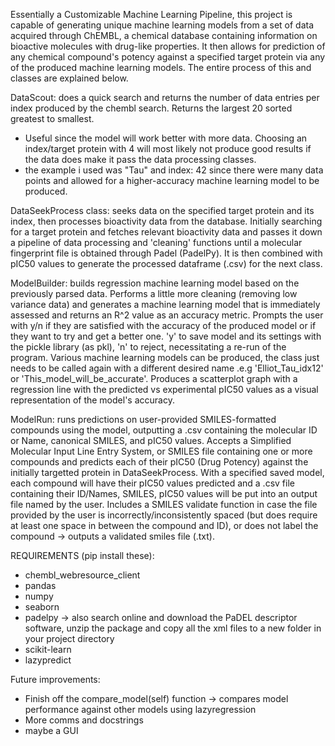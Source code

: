 Essentially a Customizable Machine Learning Pipeline, this project is capable of generating unique machine learning models from a set of data acquired through ChEMBL, a chemical database containing information on bioactive molecules with drug-like properties.
It then allows for prediction of any chemical compound's potency against a specified target protein via any of the produced machine learning models. The entire process of this and classes are explained below.

DataScout: does a quick search and returns the number of data entries per index produced by the chembl search. Returns the largest 20 sorted greatest to smallest.
- Useful since the model will work better with more data. Choosing an index/target protein with 4 will most likely not produce good results if the data does make it pass the data processing classes.
- the example i used was "Tau" and index: 42 since there were many data points and allowed for a higher-accuracy machine learning model to be produced. 

DataSeekProcess class: seeks data on the specified target protein and its index, then processes bioactivity data from the database.
Initially searching for a target protein and fetches relevant bioactivity data and passes it down a pipeline of data processing and 'cleaning' functions until a molecular fingerprint file is obtained through Padel (PadelPy). 
It is then combined with pIC50 values to generate the processed dataframe (.csv) for the next class.

ModelBuilder: builds regression machine learning model based on the previously parsed data.
Performs a little more cleaning (removing low variance data) and generates a machine learning model that is immediately assessed and returns an R^2 value as an accuracy metric.
Prompts the user with y/n if they are satisfied with the accuracy of the produced model or if they want to try and get a better one. 'y' to save model and its settings with the pickle library (as pkl), 'n' to reject, necessitating a re-run of the program.
Various machine learning models can be produced, the class just needs to be called again with a different desired name .e.g 'Elliot_Tau_idx12' or 'This_model_will_be_accurate'. 
Produces a scatterplot graph with a regression line with the predicted vs experimental pIC50 values as a visual representation of the model's accuracy.

ModelRun: runs predictions on user-provided SMILES-formatted compounds using the model, outputting a .csv containing the molecular ID or Name, canonical SMILES, and pIC50 values.
Accepts a Simplified Molecular Input Line Entry System, or SMILES file containing one or more compounds and predicts each of their pIC50 (Drug Potency) against the initially targetted protein in DataSeekProcess.
With a specified saved model, each compound will have their pIC50 values predicted and a .csv file containing their ID/Names, SMILES, pIC50 values will be put into an output file named by the user.
Includes a SMILES validate function in case the file provided by the user is incorrectly/inconsistently spaced (but does require at least one space in between the compound and ID), or does not label the compound -> outputs a validated smiles file (.txt).

REQUIREMENTS (pip install these):
- chembl_webresource_client
- pandas
- numpy
- seaborn
- padelpy -> also search online and download the PaDEL descriptor software, unzip the package and copy all the xml files to a new folder in your project directory
- scikit-learn
- lazypredict

Future improvements:
- Finish off the compare_model(self) function -> compares model performance against other models using lazyregression
- More comms and docstrings
- maybe a GUI
